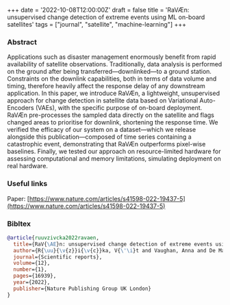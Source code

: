 +++
date = '2022-10-08T12:00:00Z'
draft = false
title = 'RaVÆn: unsupervised change detection of extreme events using ML on-board satellites'
tags = ["journal", "satellite", "machine-learning"]
+++

### Abstract
Applications such as disaster management enormously benefit from rapid availability of satellite observations.
Traditionally, data analysis is performed on the ground after being transferred—downlinked—to a ground station.
Constraints on the downlink capabilities, both in terms of data volume and timing, therefore heavily affect the response delay of any downstream application.
In this paper, we introduce RaVÆn, a lightweight, unsupervised approach for change detection in satellite data based on Variational Auto-Encoders (VAEs), with the specific purpose of on-board deployment.
RaVÆn pre-processes the sampled data directly on the satellite and flags changed areas to prioritise for downlink, shortening the response time.
We verified the efficacy of our system on a dataset—which we release alongside this publication—composed of time series containing a catastrophic event, demonstrating that RaVÆn outperforms pixel-wise baselines.
Finally, we tested our approach on resource-limited hardware for assessing computational and memory limitations, simulating deployment on real hardware.

### Useful links
Paper: [https://www.nature.com/articles/s41598-022-19437-5](https://www.nature.com/articles/s41598-022-19437-5)

### Bibltex

```bibtex
@article{ruuvzivcka2022ravaen,
  title={RaV{\AE}n: unsupervised change detection of extreme events using ML on-board satellites},
  author={R{\uu}{\v{z}}i{\v{c}}ka, V{\'\i}t and Vaughan, Anna and De Martini, Daniele and Fulton, James and Salvatelli, Valentina and Bridges, Chris and Mateo-Garcia, Gonzalo and Zantedeschi, Valentina},
  journal={Scientific reports},
  volume={12},
  number={1},
  pages={16939},
  year={2022},
  publisher={Nature Publishing Group UK London}
}
```
